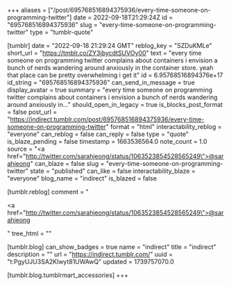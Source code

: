 +++
aliases = ["/post/695768516894375936/every-time-someone-on-programming-twitter"]
date = 2022-09-18T21:29:24Z
id = "695768516894375936"
slug = "every-time-someone-on-programming-twitter"
type = "tumblr-quote"

[tumblr]
date = "2022-09-18 21:29:24 GMT"
reblog_key = "SZDuKMLe"
short_url = "https://tmblr.co/ZY3jbycdtSUVOy00"
text = "every time someone on programming twitter complains about containers i envision a bunch of nerds wandering around anxiously in the container store. yeah that place can be pretty overwhelming i get it"
id = 6.95768516894376e+17
id_string = "695768516894375936"
can_send_in_message = true
display_avatar = true
summary = "every time someone on programming twitter complains about containers i envision a bunch of nerds wandering around anxiously in..."
should_open_in_legacy = true
is_blocks_post_format = false
post_url = "https://indirect.tumblr.com/post/695768516894375936/every-time-someone-on-programming-twitter"
format = "html"
interactability_reblog = "everyone"
can_reblog = false
can_reply = false
type = "quote"
is_blaze_pending = false
timestamp = 1663536564.0
note_count = 1.0
source = "<a href=\"http://twitter.com/sarahjeong/status/1063523854528565249\">@sarahjeong</a>"
can_blaze = false
slug = "every-time-someone-on-programming-twitter"
state = "published"
can_like = false
interactability_blaze = "everyone"
blog_name = "indirect"
is_blazed = false

[tumblr.reblog]
comment = "<p><a href=\"http://twitter.com/sarahjeong/status/1063523854528565249\">@sarahjeong</a></p>"
tree_html = ""

[tumblr.blog]
can_show_badges = true
name = "indirect"
title = "indirect"
description = ""
url = "https://indirect.tumblr.com/"
uuid = "t:PgyUJU3SA2Klwyt81UWAwQ"
updated = 1739757070.0

[tumblr.blog.tumblrmart_accessories]
+++
